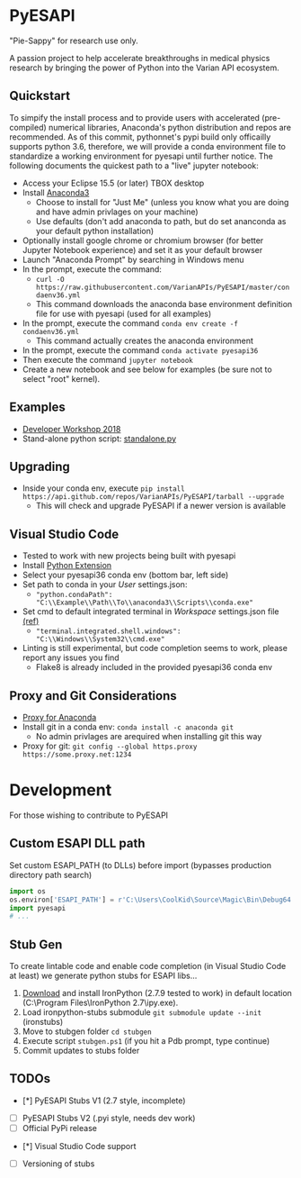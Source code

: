 # PyESAPI
"Pie-Sappy" for research use only.

A passion project to help accelerate breakthroughs in medical physics research by bringing the power of Python into the Varian API ecosystem.

## Quickstart
To simpify the install process and to provide users with accelerated (pre-compiled) numerical libraries, Anaconda's python distribution and repos are recommended. As of this commit, pythonnet's pypi build only officailly supports python 3.6, therefore, we will provide a conda environment file to standardize a working environment for pyesapi until further notice. The following documents the quickest path to a "live" jupyter notebook:

* Access your Eclipse 15.5 (or later) TBOX desktop
* Install [Anaconda3](https://www.anaconda.com/download/?lang=en-us)
  * Choose to install for "Just Me" (unless you know what you are doing and have admin privlages on your machine)
  * Use defaults (don't add anaconda to path, but do set ananconda as your default python installation)
* Optionally install google chrome or chromium browser (for better Jupyter Notebook experience) and set it as your default browser
* Launch "Anaconda Prompt" by searching in Windows menu
* In the prompt, execute the command:
  * `curl -O https://raw.githubusercontent.com/VarianAPIs/PyESAPI/master/condaenv36.yml`
  * This command downloads the anaconda base environment definition file for use with pyesapi (used for all examples)
* In the prompt, execute the command `conda env create -f condaenv36.yml`
  * This command actually creates the anaconda environment
* In the prompt, execute the command `conda activate pyesapi36`
* Then execute the command `jupyter notebook`
* Create a new notebook and see below for examples (be sure not to select "root" kernel).

## Examples
* [Developer Workshop 2018](examples/DeveloperWorkshop2018/README.md)
* Stand-alone python script: [standalone.py](examples/standalone.py)

## Upgrading
* Inside your conda env, execute `pip install https://api.github.com/repos/VarianAPIs/PyESAPI/tarball --upgrade`
  * This will check and upgrade PyESAPI if a newer version is available

## Visual Studio Code
* Tested to work with new projects being built with pyesapi
* Install [Python Extension](https://marketplace.visualstudio.com/items?itemName=ms-python.python)
* Select your pyesapi36 conda env (bottom bar, left side)
* Set path to conda in your *User* settings.json:
  * `"python.condaPath": "C:\\Example\\Path\\To\\anaconda3\\Scripts\\conda.exe"`
* Set cmd to default integrated terminal in *Workspace* settings.json file [(ref)](https://code.visualstudio.com/docs/editor/integrated-terminal#_configuration)
  * `"terminal.integrated.shell.windows": "C:\\Windows\\System32\\cmd.exe"`
* Linting is still experimental, but code completion seems to work, please report any issues you find
  * Flake8 is already included in the provided pyesapi36 conda env

## Proxy and Git Considerations
* [Proxy for Anaconda](https://support.anaconda.com/customer/en/portal/articles/2921276-using-anaconda-behind-a-firewall-or-proxy)
* Install git in a conda env: `conda install -c anaconda git`
  * No admin privlages are arequired when installing git this way  
* Proxy for git: `git config --global https.proxy https://some.proxy.net:1234`

# Development
For those wishing to contribute to PyESAPI

## Custom ESAPI DLL path
Set custom ESAPI_PATH (to DLLs) before import (bypasses production directory path search)
```python
import os
os.environ['ESAPI_PATH'] = r'C:\Users\CoolKid\Source\Magic\Bin\Debug64'
import pyesapi
# ...
```

## Stub Gen
To create lintable code and enable code completion (in Visual Studio Code at least) we generate python stubs for ESAPI libs...
1. [Download](https://ironpython.net/download/) and install IronPython (2.7.9 tested to work) in default location (C:\Program Files\IronPython 2.7\ipy.exe).
1. Load ironpython-stubs submodule `git submodule update --init` (ironstubs)
1. Move to stubgen folder `cd stubgen`
1. Execute script `stubgen.ps1` (if you hit a Pdb prompt, type continue)
1. Commit updates to stubs folder

## TODOs
- [*] PyESAPI Stubs V1 (2.7 style, incomplete)
- [ ] PyESAPI Stubs V2 (.pyi style, needs dev work)
- [ ] Official PyPi release
- [*] Visual Studio Code support
- [ ] Versioning of stubs
